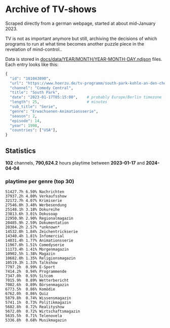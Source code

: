 # Archive of TV-shows

Scraped directly from a german webpage, started at about mid-January 2023.

TV is not as important anymore but still, archiving the decisions of which programs to run at what time
becomes another puzzle piece in the revelation of mind-control.. 

Data is stored in [docs/data/YEAR/MONTH/YEAR-MONTH-DAY.ndjson](docs/data/) files. 
Each entry looks like this:

```python
{
  "id": "181043890", 
  "url": "https://www.hoerzu.de/tv-programm/south-park-kohle-an-den-chefkoch/bid_181043890/", 
  "channel": "Comedy Central", 
  "title": "South Park", 
  "date": "2023-01-17T05:15:00",    # probably Europe/Berlin timezone 
  "length": 25,                     # minutes 
  "sub_title": "Serie", 
  "genre": "Erwachsenen-Animationsserie", 
  "season": 2, 
  "episode": 14, 
  "year": 1998, 
  "countries": ["USA"],
}
```

## Statistics

**102** channels, **790,624.2** hours playtime between **2023-01-17** and **2024-04-04**


### playtime per genre (top 30)

    51427.7h 6.50% Nachrichten
    37937.2h 4.80% Verkaufsshow
    32172.7h 4.07% Krimiserie
    27546.0h 3.48% Werbesendung
    25148.1h 3.18% Dokureihe
    23813.6h 3.01% Dokusoap
    22950.9h 2.90% Regionalmagazin
    20485.9h 2.59% Dokumentation
    20304.2h 2.57% *unknown*
    14532.0h 1.84% Zeichentrickserie
    14340.4h 1.81% Infomercial
    14031.4h 1.77% Animationsserie
    11967.0h 1.51% Comedyserie
    11173.4h 1.41% Morgenmagazin
    10902.5h 1.38% Magazin
    10682.0h 1.35% Religionsmagazin
    10519.3h 1.33% Talkshow
    7797.2h  0.99% E-Sport
    7414.2h  0.94% Programmende
    7347.0h  0.93% Sitcom
    7015.9h  0.89% Wetterbericht
    7002.6h  0.89% Börsenmagazin
    6773.5h  0.86% Komödie
    6762.0h  0.86% Quiz
    5879.8h  0.74% Wissensmagazin
    5741.1h  0.73% Politikmagazin
    5682.8h  0.72% Realityshow
    5672.0h  0.72% Wirtschaftsmagazin
    5635.5h  0.71% Telenovela
    5336.8h  0.68% Musikmagazin
